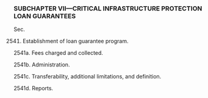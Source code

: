 ### SUBCHAPTER VII—CRITICAL INFRASTRUCTURE PROTECTION LOAN GUARANTEES ###

Sec.

2541. Establishment of loan guarantee program.

2541a. Fees charged and collected.

2541b. Administration.

2541c. Transferability, additional limitations, and definition.

2541d. Reports.